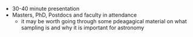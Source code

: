 - 30-40 minute presentation
- Masters, PhD, Postdocs and faculty in attendance
    - it may be worth going through some pdeagagical material on what sampling is and why it is important for astronomy
